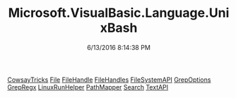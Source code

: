 ﻿---
title: Microsoft.VisualBasic.Language.UnixBash
date: 6/13/2016 8:14:38 PM
---

[CowsayTricks](T-Microsoft.VisualBasic.Language.UnixBash.CowsayTricks.html)
[File](T-Microsoft.VisualBasic.Language.UnixBash.File.html)
[FileHandle](T-Microsoft.VisualBasic.Language.UnixBash.FileHandle.html)
[FileHandles](T-Microsoft.VisualBasic.Language.UnixBash.FileHandles.html)
[FileSystemAPI](T-Microsoft.VisualBasic.Language.UnixBash.FileSystemAPI.html)
[GrepOptions](T-Microsoft.VisualBasic.Language.UnixBash.GrepOptions.html)
[GrepRegx](T-Microsoft.VisualBasic.Language.UnixBash.GrepRegx.html)
[LinuxRunHelper](T-Microsoft.VisualBasic.Language.UnixBash.LinuxRunHelper.html)
[PathMapper](T-Microsoft.VisualBasic.Language.UnixBash.PathMapper.html)
[Search](T-Microsoft.VisualBasic.Language.UnixBash.Search.html)
[TextAPI](T-Microsoft.VisualBasic.Language.UnixBash.TextAPI.html)
